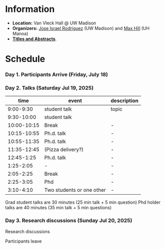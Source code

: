 # Information

- **Location:** Van Vleck Hall @ UW Madison
- **Organizers:** [Jose Israel Rodriguez](https://sites.google.com/wisc.edu/jose/home)  (UW Madison) and [Max Hill](https://sites.google.com/view/max-hill/)  (UH Manoa)
- [**Titles and Abstracts**](./titles-and-abstracts.md).


# Schedule

### Day 1. Participants Arrive (Friday, July 18)

### Day 2. Talks (Saturday Jul 19, 2025)

 time        | event                     | description 
-------------|---------------------------|-------------
 9:00-9:30   | student talk              | topic       
 9:30-10:00  | student talk              |             
 10:00-10:15 | Break                     |      -      
 10:15-10:55 | Ph.d. talk                |      -      
 10:55-11:35 | Ph.d. talk                |      -      
 11:35-12:45 | (Pizza delivery?)         |      -      
 12:45-1:25  | Ph.d. talk                |      -      
 1:25-2:05   |                   -       |      -      
 2:05-2:25   | Break                     |      -      
 2:25-3:05   | Phd                       |     -       
 3:10-4:10   | Two students or one other |       -     

Grad student talks are 30 minutes (25 min talk + 5 min question)
Phd holder talks are 40 minutes (35 min talk + 5 min questions)

### Day 3. Research discussions (Sunday Jul 20, 2025)

Research discussions

Participants leave
